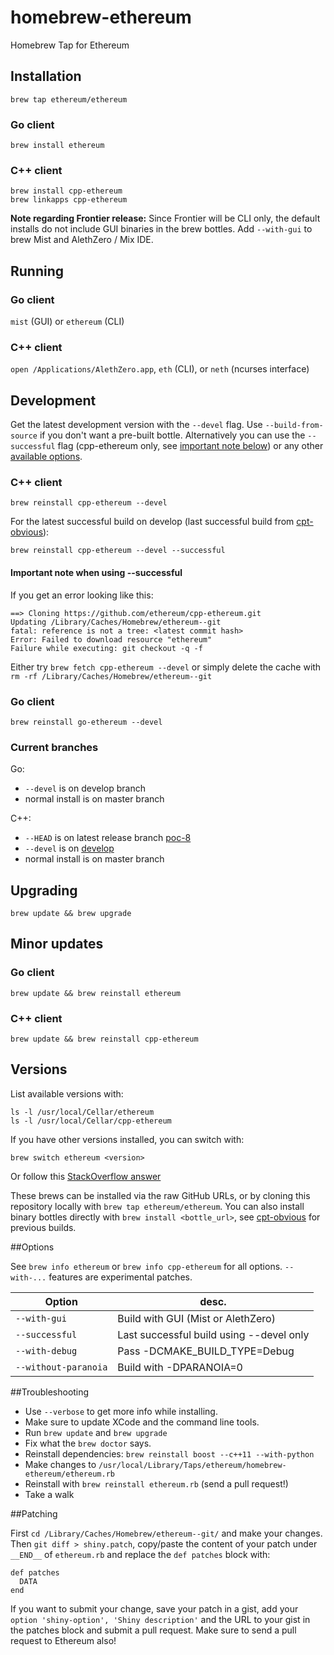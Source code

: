 homebrew-ethereum
=================

Homebrew Tap for Ethereum

## Installation

```
brew tap ethereum/ethereum
```

### Go client
```
brew install ethereum
```

### C++ client
```
brew install cpp-ethereum
brew linkapps cpp-ethereum
```

**Note regarding Frontier release:** Since Frontier will be CLI only, the default installs do not include GUI binaries in the brew bottles. Add `--with-gui` to brew Mist and AlethZero / Mix IDE.


## Running

### Go client
`mist` (GUI) or `ethereum` (CLI)

### C++ client
`open /Applications/AlethZero.app`, `eth` (CLI), or `neth` (ncurses interface)


## Development
Get the latest development version with the `--devel` flag. Use `--build-from-source` if you don't want a pre-built bottle. Alternatively you can use the `--successful` flag (cpp-ethereum only, see [important note below](#important-note-when-using---successful)) or any other [available options](#options).

### C++ client
```
brew reinstall cpp-ethereum --devel
```

For the latest successful build on develop (last successful build from [cpt-obvious](https://build.ethdev.com/waterfall)):
```
brew reinstall cpp-ethereum --devel --successful
```

#### Important note when using --successful

If you get an error looking like this:
```
==> Cloning https://github.com/ethereum/cpp-ethereum.git
Updating /Library/Caches/Homebrew/ethereum--git
fatal: reference is not a tree: <latest commit hash>
Error: Failed to download resource "ethereum"
Failure while executing: git checkout -q -f
```

Either try `brew fetch cpp-ethereum --devel` or simply delete the cache with `rm -rf /Library/Caches/Homebrew/ethereum--git`


### Go client
```
brew reinstall go-ethereum --devel
```


### Current branches

Go:
* `--devel` is on develop branch
* normal install is on master branch

C++:
* `--HEAD` is on latest release branch [poc-8](https://github.com/ethereum/cpp-ethereum/commits/poc-7+)
* `--devel` is on [develop](https://github.com/ethereum/cpp-ethereum/commits/develop)
* normal install is on master branch


## Upgrading

```
brew update && brew upgrade
```

## Minor updates

### Go client
```
brew update && brew reinstall ethereum
```

### C++ client
```
brew update && brew reinstall cpp-ethereum
```


## Versions
List available versions with:
```
ls -l /usr/local/Cellar/ethereum
ls -l /usr/local/Cellar/cpp-ethereum
```

If you have other versions installed, you can switch with:
```
brew switch ethereum <version>
```
Or follow this [StackOverflow answer](http://stackoverflow.com/a/9832084/2639784)

These brews can be installed via the raw GitHub URLs, or by cloning this
repository locally with `brew tap ethereum/ethereum`. You can also install binary
bottles directly with `brew install <bottle_url>`, see [cpt-obvious](https://build.ethdev.com/waterfall)
for previous builds.


##Options

See `brew info ethereum` or `brew info cpp-ethereum` for all options. `--with-...` features are experimental patches.

Option               | desc.
---------------------|---------
`--with-gui`         | Build with GUI (Mist or AlethZero)
`--successful`       | Last successful build using --devel only
`--with-debug`       | Pass -DCMAKE_BUILD_TYPE=Debug
`--without-paranoia` | Build with -DPARANOIA=0


##Troubleshooting

* Use `--verbose` to get more info while installing.
* Make sure to update XCode and the command line tools.
* Run `brew update` and `brew upgrade`
* Fix what the `brew doctor` says.
* Reinstall dependencies: `brew reinstall boost --c++11 --with-python`
* Make changes to `/usr/local/Library/Taps/ethereum/homebrew-ethereum/ethereum.rb`
* Reinstall with `brew reinstall ethereum.rb` (send a pull request!)
* Take a walk


##Patching

First `cd /Library/Caches/Homebrew/ethereum--git/` and make your changes. Then `git diff > shiny.patch`, copy/paste the content of your patch under `__END__` of `ethereum.rb` and replace the `def patches` block with:

```
def patches
  DATA
end
```

If you want to submit your change, save your patch in a gist, add your `option 'shiny-option', 'Shiny description'` and the URL to your gist in the patches block and submit a pull request. Make sure to send a pull request to Ethereum also!
